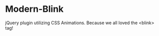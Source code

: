 Modern-Blink
==============

jQuery plugin utilizing CSS Animations. Because we all loved the &lt;blink&gt; tag!
